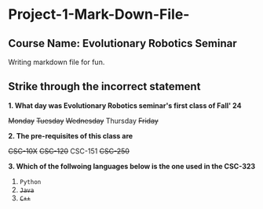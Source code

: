 # Project-1-Mark-Down-File-

## Course Name: Evolutionary Robotics Seminar 
Writing markdown file for fun.

## Strike through the incorrect statement 
**1. What day was Evolutionary Robotics seminar's first class of Fall' 24**

~~Monday~~ 
~~Tuesday~~
~~Wednesday~~ 
Thursday
~~Friday~~

**2. The pre-requisites of this class are**

~~CSC-10X~~
~~CSC-120~~
CSC-151
~~CSC-250~~

**3. Which of the follwoing languages below is the one used in the CSC-323**
1. `Python`
2. ~~`Java`~~
3. ~~`C++`~~



